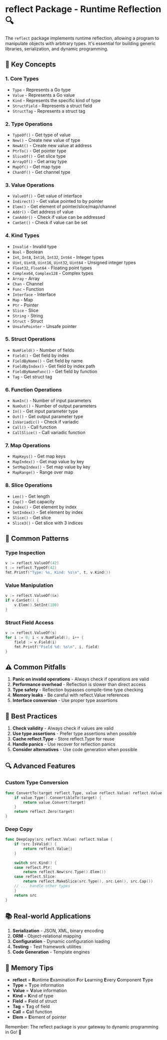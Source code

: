 # reflect Package - Runtime Reflection 🔍

The `reflect` package implements runtime reflection, allowing a program to manipulate objects with arbitrary types. It's essential for building generic libraries, serialization, and dynamic programming.

## 🎯 Key Concepts

### 1. **Core Types**
- `Type` - Represents a Go type
- `Value` - Represents a Go value
- `Kind` - Represents the specific kind of type
- `StructField` - Represents a struct field
- `StructTag` - Represents a struct tag

### 2. **Type Operations**
- `TypeOf()` - Get type of value
- `New()` - Create new value of type
- `NewAt()` - Create new value at address
- `PtrTo()` - Get pointer type
- `SliceOf()` - Get slice type
- `ArrayOf()` - Get array type
- `MapOf()` - Get map type
- `ChanOf()` - Get channel type

### 3. **Value Operations**
- `ValueOf()` - Get value of interface
- `Indirect()` - Get value pointed to by pointer
- `Elem()` - Get element of pointer/slice/map/channel
- `Addr()` - Get address of value
- `CanAddr()` - Check if value can be addressed
- `CanSet()` - Check if value can be set

### 4. **Kind Types**
- `Invalid` - Invalid type
- `Bool` - Boolean
- `Int`, `Int8`, `Int16`, `Int32`, `Int64` - Integer types
- `Uint`, `Uint8`, `Uint16`, `Uint32`, `Uint64` - Unsigned integer types
- `Float32`, `Float64` - Floating point types
- `Complex64`, `Complex128` - Complex types
- `Array` - Array
- `Chan` - Channel
- `Func` - Function
- `Interface` - Interface
- `Map` - Map
- `Ptr` - Pointer
- `Slice` - Slice
- `String` - String
- `Struct` - Struct
- `UnsafePointer` - Unsafe pointer

### 5. **Struct Operations**
- `NumField()` - Number of fields
- `Field()` - Get field by index
- `FieldByName()` - Get field by name
- `FieldByIndex()` - Get field by index path
- `FieldByNameFunc()` - Get field by function
- `Tag` - Get struct tag

### 6. **Function Operations**
- `NumIn()` - Number of input parameters
- `NumOut()` - Number of output parameters
- `In()` - Get input parameter type
- `Out()` - Get output parameter type
- `IsVariadic()` - Check if variadic
- `Call()` - Call function
- `CallSlice()` - Call variadic function

### 7. **Map Operations**
- `MapKeys()` - Get map keys
- `MapIndex()` - Get map value by key
- `SetMapIndex()` - Set map value by key
- `MapRange()` - Range over map

### 8. **Slice Operations**
- `Len()` - Get length
- `Cap()` - Get capacity
- `Index()` - Get element by index
- `SetIndex()` - Set element by index
- `Slice()` - Get slice
- `Slice3()` - Get slice with 3 indices

## 🚀 Common Patterns

### Type Inspection
```go
v := reflect.ValueOf(42)
t := reflect.TypeOf(42)
fmt.Printf("Type: %s, Kind: %s\n", t, v.Kind())
```

### Value Manipulation
```go
v := reflect.ValueOf(&x)
if v.CanSet() {
    v.Elem().SetInt(100)
}
```

### Struct Field Access
```go
v := reflect.ValueOf(s)
for i := 0; i < v.NumField(); i++ {
    field := v.Field(i)
    fmt.Printf("Field %d: %s\n", i, field)
}
```

## ⚠️ Common Pitfalls

1. **Panic on invalid operations** - Always check if operations are valid
2. **Performance overhead** - Reflection is slower than direct access
3. **Type safety** - Reflection bypasses compile-time type checking
4. **Memory leaks** - Be careful with reflect.Value references
5. **Interface conversion** - Use proper type assertions

## 🎯 Best Practices

1. **Check validity** - Always check if values are valid
2. **Use type assertions** - Prefer type assertions when possible
3. **Cache reflect.Type** - Store reflect.Type for reuse
4. **Handle panics** - Use recover for reflection panics
5. **Consider alternatives** - Use code generation when possible

## 🔍 Advanced Features

### Custom Type Conversion
```go
func ConvertTo(target reflect.Type, value reflect.Value) reflect.Value {
    if value.Type().ConvertibleTo(target) {
        return value.Convert(target)
    }
    return reflect.Zero(target)
}
```

### Deep Copy
```go
func DeepCopy(src reflect.Value) reflect.Value {
    if !src.IsValid() {
        return reflect.Value{}
    }
    
    switch src.Kind() {
    case reflect.Ptr:
        return reflect.New(src.Type().Elem())
    case reflect.Slice:
        return reflect.MakeSlice(src.Type(), src.Len(), src.Cap())
    // ... handle other types
    }
    return src
}
```

## 📚 Real-world Applications

1. **Serialization** - JSON, XML, binary encoding
2. **ORM** - Object-relational mapping
3. **Configuration** - Dynamic configuration loading
4. **Testing** - Test framework utilities
5. **Code Generation** - Template engines

## 🧠 Memory Tips

- **reflect** = **R**untime **E**xamination **F**or **L**earning **E**very **C**omponent **T**ype
- **Type** = **T**ype information
- **Value** = **V**alue information
- **Kind** = **K**ind of type
- **Field** = **F**ield of struct
- **Tag** = **T**ag of field
- **Call** = **C**all function
- **Elem** = **E**lement of pointer

Remember: The reflect package is your gateway to dynamic programming in Go! 🎯
